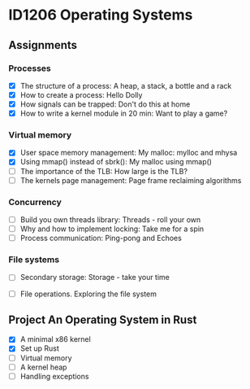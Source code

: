 # ID1206 Operating Systems

## Assignments

### Processes

- [x] The structure of a process: A heap, a stack, a bottle and a rack
- [x] How to create a process:  Hello Dolly
- [x] How signals can be trapped:  Don't do this at home
- [x] How to write a kernel module in 20 min: Want to play a game?

### Virtual memory

- [x] User space memory management: My malloc: mylloc and mhysa
- [x] Using mmap() instead of sbrk(): My malloc using mmap()
- [ ] The importance of the TLB:  How large is the TLB?
- [ ] The kernels page management: Page frame reclaiming algorithms

### Concurrency

- [ ] Build you own threads library:  Threads - roll your own
- [ ] Why and how to implement locking: Take me for a spin
- [ ] Process communication: Ping-pong and Echoes

### File systems

- [ ] Secondary storage: Storage - take your time
- [ ] File operations. Exploring the file system


## Project An Operating System in Rust

- [x] A minimal x86 kernel
- [x] Set up Rust
- [ ] Virtual memory
- [ ] A kernel heap
- [ ] Handling exceptions

